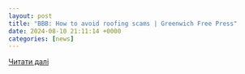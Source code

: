 ```yaml
---
layout: post
title: "BBB: How to avoid roofing scams | Greenwich Free Press"
date: 2024-08-10 21:11:14 +0000
categories: [news]
---
```


[Читати далі](https://greenwichfreepress.com/news/business/bbb-how-to-avoid-roofing-scams-220216/)
